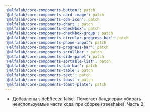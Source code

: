 ```yaml
---
'@alfalab/core-components-button': patch
'@alfalab/core-components-card-image': patch
'@alfalab/core-components-cdn-icon': patch
'@alfalab/core-components-chart': patch
'@alfalab/core-components-checkbox': patch
'@alfalab/core-components-checkbox-group': patch
'@alfalab/core-components-circular-progress-bar': patch
'@alfalab/core-components-phone-input': patch
'@alfalab/core-components-progress-bar': patch
'@alfalab/core-components-scrollbar': patch
'@alfalab/core-components-side-panel': patch
'@alfalab/core-components-sortable-list': patch
'@alfalab/core-components-tab-bar': patch
'@alfalab/core-components-table': patch
'@alfalab/core-components-text': patch
'@alfalab/core-components-toast': patch
'@alfalab/core-components-toast-plate': patch
---
```


   - Добавлены sideEffects: false. Помогает бандлерам убирать неиспользуемые части кода при сборке (treeshake). Часть 2.
